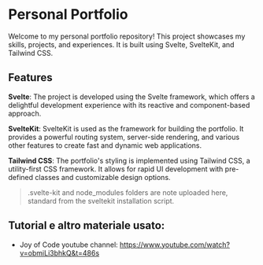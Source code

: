 # Personal Portfolio
Welcome to my personal portfolio repository! This project showcases my skills, projects, and experiences. It is built using Svelte, SvelteKit, and Tailwind CSS.

## Features
**Svelte**: The project is developed using the Svelte framework, which offers a delightful development experience with its reactive and component-based approach.

**SvelteKit**: SvelteKit is used as the framework for building the portfolio. It provides a powerful routing system, server-side rendering, and various other features to create fast and dynamic web applications.

**Tailwind CSS**: The portfolio's styling is implemented using Tailwind CSS, a utility-first CSS framework. It allows for rapid UI development with pre-defined classes and customizable design options.

> .svelte-kit and node_modules folders are note uploaded here, standard from the sveltekit installation script.


## Tutorial e altro materiale usato:
- Joy of Code youtube channel: https://www.youtube.com/watch?v=obmiLi3bhkQ&t=486s
